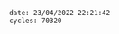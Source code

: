 

                date: 23/04/2022 22:21:42
                cycles: 70320

                         